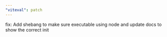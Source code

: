 ```yaml
---
"viteval": patch
---
```


fix: Add shebang to make sure executable using node and update docs to show the correct init
